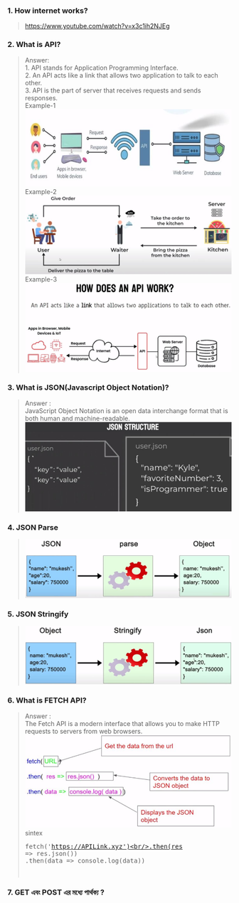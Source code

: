 ### 1. How internet works?
>https://www.youtube.com/watch?v=x3c1ih2NJEg
### 2. What is API?
>Answer:<br>
>1.&nbsp;API stands for Application Programming Interface.<br>
>2.&nbsp;An API acts like a link that allows two application to talk to each other. <br>
>3.&nbsp;API is the part of server that receives requests and sends responses. <br>
>Example-1 <br>
![images](explore-api/images/api.JPG) <br>
>Example-2
![images](explore-api/images/api2.JPG) <br>
>Example-3
![images](explore-api/images/api3.JPG) <br>
### 3. What is JSON(Javascript Object Notation)?
> Answer : <br>
> JavaScript Object Notation is an open data interchange format that is both human and machine-readable.
![images](explore-api/images/json.JPG) <br>
### 4. JSON Parse
> ![images](explore-api/images/json-parse.JPG) <br>
### 5. JSON Stringify
> ![images](explore-api/images/json-stringify.JPG)  <br>
### 6. What is FETCH API?
> Answer : <br>
> The Fetch API is a modern interface that allows you to make HTTP requests to servers from web browsers.
![images](explore-api/images/json-fetch-api.JPG)
>sintex<pre>fetch('https://APILink.xyz')<br/>.then(res => res.json())<br/>.then(data => console.log(data))
</pre>

### 7. GET এবং POST এর মধ্যে পার্থক্য ?